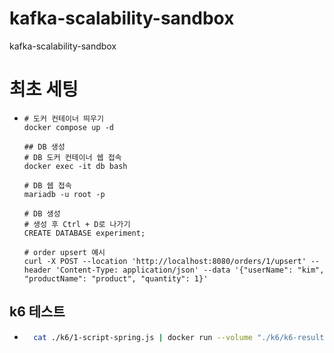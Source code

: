 # kafka-scalability-sandbox
kafka-scalability-sandbox

# 최초 세팅
- ```base
  # 도커 컨테이너 띄우기
  docker compose up -d
  
  ## DB 생성
  # DB 도커 컨테이너 쉡 접속
  docker exec -it db bash
  
  # DB 쉡 접속
  mariadb -u root -p
  
  # DB 생성
  # 생성 후 Ctrl + D로 나가기
  CREATE DATABASE experiment;

  # order upsert 예시 
  curl -X POST --location 'http://localhost:8080/orders/1/upsert' --header 'Content-Type: application/json' --data '{"userName": "kim", "productName": "product", "quantity": 1}'
    ```
  
## k6 테스트
- ```bash
    cat ./k6/1-script-spring.js | docker run --volume "./k6/k6-result:/k6-result" --network  kafka-scalability-sandbox_docker_net --name k6 --rm -i grafana/k6 run -

    ```